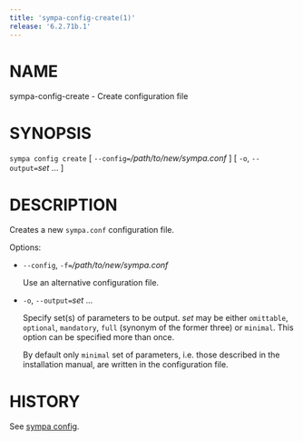 ```yaml
---
title: 'sympa-config-create(1)'
release: '6.2.71b.1'
---
```


# NAME

sympa-config-create - Create configuration file

# SYNOPSIS

`sympa config create` \[ `--config=`_/path/to/new/sympa.conf_ \]
\[ `-o`, `--output=`_set_ ... \]

# DESCRIPTION

Creates a new `sympa.conf` configuration file.

Options:

- `--config`, `-f=`_/path/to/new/sympa.conf_

    Use an alternative configuration file.

- `-o`, `--output=`_set_ ...

    Specify set(s) of parameters to be output.
    _set_ may be either `omittable`, `optional`, `mandatory`,
    `full` (synonym of the former three) or `minimal`.
    This option can be specified more than once.

    By default only `minimal` set of parameters, i.e. those described in the
    installation manual, are written in the configuration file.

# HISTORY

See [sympa config](./sympa-config.1.md).
